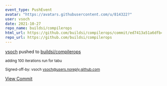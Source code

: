 ```yaml
---
event_type: PushEvent
avatar: "https://avatars.githubusercontent.com/u/814322?"
user: vsoch
date: 2021-10-27
repo_name: buildsi/compilerops
html_url: https://github.com/buildsi/compilerops/commit/ed7413a51a6dfb45abb07129c2869a7cc2ffd312
repo_url: https://github.com/buildsi/compilerops
---
```


<a href='https://github.com/vsoch' target='_blank'>vsoch</a> pushed to <a href='https://github.com/buildsi/compilerops' target='_blank'>buildsi/compilerops</a>

<small>adding 100 iterations run for tabu

Signed-off-by: vsoch <vsoch@users.noreply.github.com></small>

<a href='https://github.com/buildsi/compilerops/commit/ed7413a51a6dfb45abb07129c2869a7cc2ffd312' target='_blank'>View Commit</a>